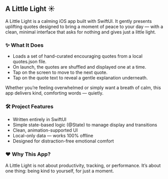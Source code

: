 ## A Little Light ☀️

A Little Light is a calming iOS app built with SwiftUI. It gently presents uplifting quotes designed to bring a moment of peace to your day — with a clean, minimal interface that asks for nothing and gives just a little light.

### ✨ What It Does
*	Loads a set of hand-curated encouraging quotes from a local quotes.json file.
*	On launch, the quotes are shuffled and displayed one at a time.
*	Tap on the screen to move to the next quote.
*	Tap on the quote text to reveal a gentle explanation underneath.

Whether you’re feeling overwhelmed or simply want a breath of calm, this app delivers kind, comforting words — quietly.

### 🛠 Project Features
*	Written entirely in SwiftUI
*	Simple state-based logic (@State) to manage display and transitions
*	Clean, animation-supported UI
*	Local-only data — works 100% offline
*	Designed for distraction-free emotional comfort

### ❤️ Why This App?

A Little Light is not about productivity, tracking, or performance.
It’s about one thing: being kind to yourself, for just a moment.
